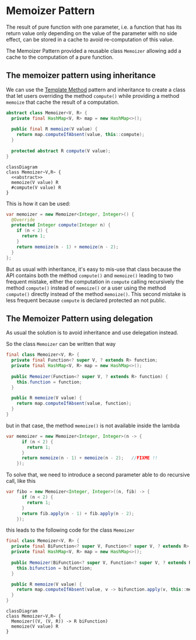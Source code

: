 # Memoizer Pattern

The result of pure function with one parameter, i.e. a function that has its return value only depending on the value
of the parameter with no side effect, can be stored in a cache to avoid re-computation of this value.

The Memoizer Pattern provided a reusable class `Memoizer` allowing add a cache to the computation
of a pure function.

## The memoizer pattern using inheritance

We can use the [Template Method](../templatemethod) pattern and inheritance to create a class that let users
overriding the method `compute()` while providing a method `memoize` that cache the result
of a computation.

```java
abstract class Memoizer<V, R> {
  private final HashMap<V, R> map = new HashMap<>();
    
  public final R memoize(V value) {
    return map.computeIfAbsent(value, this::compute);
  }
    
  protected abstract R compute(V value);
}
```

```mermaid
classDiagram
class Memoizer~V,R~ {
  <<abstract>>
  memoize(V value) R
  #compute(V value) R
}
```

This is how it can be used:
```java
var memoizer = new Memoizer<Integer, Integer>() {
  @Override
  protected Integer compute(Integer n) {
    if (n < 2) {
      return 1;
    }
    return memoize(n - 1) + memoize(n - 2);
  }
};
```

But as usual with inheritance, it's easy to mis-use that class because the API
contains both the méthod `compute()` and `memoize()` leading to two frequent mistake,
either the computation in `compute` calling recursively the method `compute()` instead of
`memoize()` or a user using the method `compute()` directly instead of the method `memoize()`.
This second mistake is less frequent because `compute` is declared protected an not public.


## The Memoizer Pattern using delegation

As usual the solution is to avoid inheritance and use delegation instead. 

So the class `Memoizer` can be written that way
```java
final class Memoizer<V, R> {
  private final Function<? super V, ? extends R> function;
  private final HashMap<V, R> map = new HashMap<>();
    
  public Memoizer(Function<? super V, ? extends R> function) {
    this.function = function;
  }

  public R memoize(V value) {
    return map.computeIfAbsent(value, function);
  }
}
```

but in that case, the method `memoize()` is not available inside the lambda
```java
var memoizer = new Memoizer<Integer, Integer>(n -> {
      if (n < 2) {
        return 1;
      }
      return memoize(n - 1) + memoize(n - 2);   //FIXME !!
    });
```


To solve that, we need to introduce a second parameter able to do recursive call, like this
```java
var fibo = new Memoizer<Integer, Integer>((n, fib) -> {
      if (n < 2) {
        return 1;
      }
      return fib.apply(n - 1) + fib.apply(n - 2);
    });
```

this leads to the following code for the class `Memoizer`
```java
final class Memoizer<V, R> {
  private final BiFunction<? super V, Function<? super V, ? extends R>, ? extends R> bifunction;
  private final HashMap<V, R> map = new HashMap<>();
    
  public Memoizer(BiFunction<? super V, Function<? super V, ? extends R>, ? extends R> bifunction) {
    this.bifunction = bifunction;
  }

  public R memoize(V value) {
    return map.computeIfAbsent(value, v -> bifunction.apply(v, this::memoize));
  }
}
```

```mermaid
classDiagram
class Memoizer~V,R~ {
  Memoizer((V, (V, R)) -> R biFunction)
  memoize(V value) R
}
```

